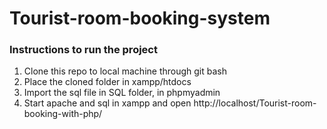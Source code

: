 # Tourist-room-booking-system 

### Instructions to run the project

1. Clone this repo to local machine through git bash
2. Place the cloned folder in xampp/htdocs
3. Import the sql file in SQL folder, in phpmyadmin
4. Start apache and sql in xampp and open http://localhost/Tourist-room-booking-with-php/ 
